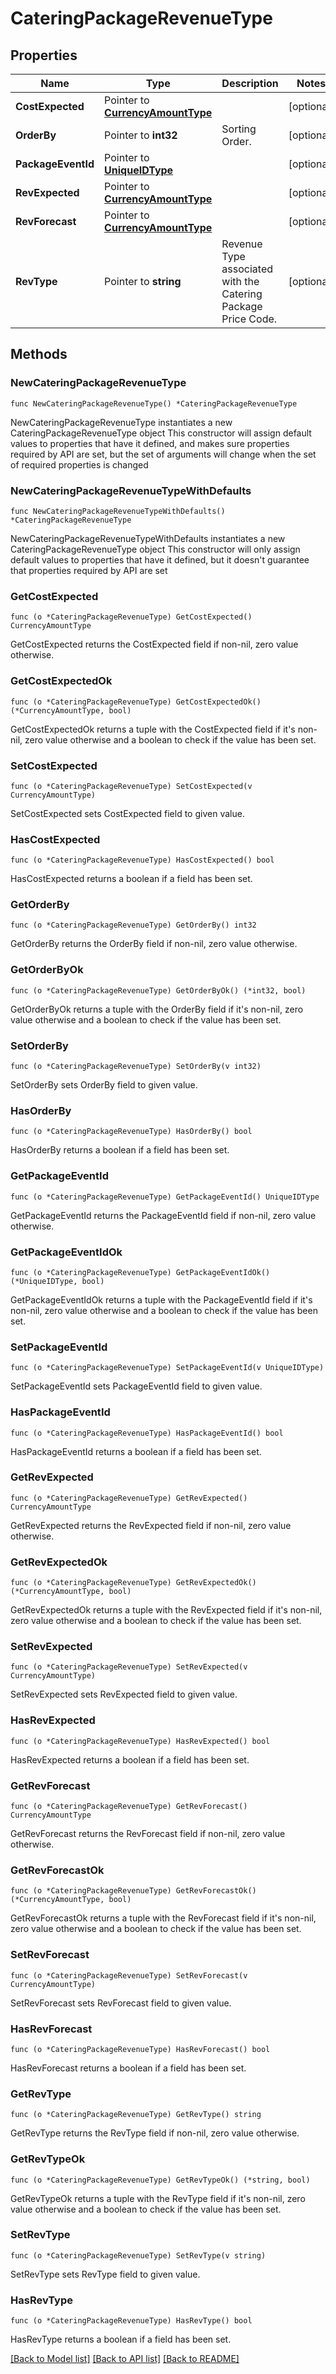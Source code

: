 # CateringPackageRevenueType

## Properties

Name | Type | Description | Notes
------------ | ------------- | ------------- | -------------
**CostExpected** | Pointer to [**CurrencyAmountType**](CurrencyAmountType.md) |  | [optional] 
**OrderBy** | Pointer to **int32** | Sorting Order. | [optional] 
**PackageEventId** | Pointer to [**UniqueIDType**](UniqueIDType.md) |  | [optional] 
**RevExpected** | Pointer to [**CurrencyAmountType**](CurrencyAmountType.md) |  | [optional] 
**RevForecast** | Pointer to [**CurrencyAmountType**](CurrencyAmountType.md) |  | [optional] 
**RevType** | Pointer to **string** | Revenue Type associated with the Catering Package Price Code. | [optional] 

## Methods

### NewCateringPackageRevenueType

`func NewCateringPackageRevenueType() *CateringPackageRevenueType`

NewCateringPackageRevenueType instantiates a new CateringPackageRevenueType object
This constructor will assign default values to properties that have it defined,
and makes sure properties required by API are set, but the set of arguments
will change when the set of required properties is changed

### NewCateringPackageRevenueTypeWithDefaults

`func NewCateringPackageRevenueTypeWithDefaults() *CateringPackageRevenueType`

NewCateringPackageRevenueTypeWithDefaults instantiates a new CateringPackageRevenueType object
This constructor will only assign default values to properties that have it defined,
but it doesn't guarantee that properties required by API are set

### GetCostExpected

`func (o *CateringPackageRevenueType) GetCostExpected() CurrencyAmountType`

GetCostExpected returns the CostExpected field if non-nil, zero value otherwise.

### GetCostExpectedOk

`func (o *CateringPackageRevenueType) GetCostExpectedOk() (*CurrencyAmountType, bool)`

GetCostExpectedOk returns a tuple with the CostExpected field if it's non-nil, zero value otherwise
and a boolean to check if the value has been set.

### SetCostExpected

`func (o *CateringPackageRevenueType) SetCostExpected(v CurrencyAmountType)`

SetCostExpected sets CostExpected field to given value.

### HasCostExpected

`func (o *CateringPackageRevenueType) HasCostExpected() bool`

HasCostExpected returns a boolean if a field has been set.

### GetOrderBy

`func (o *CateringPackageRevenueType) GetOrderBy() int32`

GetOrderBy returns the OrderBy field if non-nil, zero value otherwise.

### GetOrderByOk

`func (o *CateringPackageRevenueType) GetOrderByOk() (*int32, bool)`

GetOrderByOk returns a tuple with the OrderBy field if it's non-nil, zero value otherwise
and a boolean to check if the value has been set.

### SetOrderBy

`func (o *CateringPackageRevenueType) SetOrderBy(v int32)`

SetOrderBy sets OrderBy field to given value.

### HasOrderBy

`func (o *CateringPackageRevenueType) HasOrderBy() bool`

HasOrderBy returns a boolean if a field has been set.

### GetPackageEventId

`func (o *CateringPackageRevenueType) GetPackageEventId() UniqueIDType`

GetPackageEventId returns the PackageEventId field if non-nil, zero value otherwise.

### GetPackageEventIdOk

`func (o *CateringPackageRevenueType) GetPackageEventIdOk() (*UniqueIDType, bool)`

GetPackageEventIdOk returns a tuple with the PackageEventId field if it's non-nil, zero value otherwise
and a boolean to check if the value has been set.

### SetPackageEventId

`func (o *CateringPackageRevenueType) SetPackageEventId(v UniqueIDType)`

SetPackageEventId sets PackageEventId field to given value.

### HasPackageEventId

`func (o *CateringPackageRevenueType) HasPackageEventId() bool`

HasPackageEventId returns a boolean if a field has been set.

### GetRevExpected

`func (o *CateringPackageRevenueType) GetRevExpected() CurrencyAmountType`

GetRevExpected returns the RevExpected field if non-nil, zero value otherwise.

### GetRevExpectedOk

`func (o *CateringPackageRevenueType) GetRevExpectedOk() (*CurrencyAmountType, bool)`

GetRevExpectedOk returns a tuple with the RevExpected field if it's non-nil, zero value otherwise
and a boolean to check if the value has been set.

### SetRevExpected

`func (o *CateringPackageRevenueType) SetRevExpected(v CurrencyAmountType)`

SetRevExpected sets RevExpected field to given value.

### HasRevExpected

`func (o *CateringPackageRevenueType) HasRevExpected() bool`

HasRevExpected returns a boolean if a field has been set.

### GetRevForecast

`func (o *CateringPackageRevenueType) GetRevForecast() CurrencyAmountType`

GetRevForecast returns the RevForecast field if non-nil, zero value otherwise.

### GetRevForecastOk

`func (o *CateringPackageRevenueType) GetRevForecastOk() (*CurrencyAmountType, bool)`

GetRevForecastOk returns a tuple with the RevForecast field if it's non-nil, zero value otherwise
and a boolean to check if the value has been set.

### SetRevForecast

`func (o *CateringPackageRevenueType) SetRevForecast(v CurrencyAmountType)`

SetRevForecast sets RevForecast field to given value.

### HasRevForecast

`func (o *CateringPackageRevenueType) HasRevForecast() bool`

HasRevForecast returns a boolean if a field has been set.

### GetRevType

`func (o *CateringPackageRevenueType) GetRevType() string`

GetRevType returns the RevType field if non-nil, zero value otherwise.

### GetRevTypeOk

`func (o *CateringPackageRevenueType) GetRevTypeOk() (*string, bool)`

GetRevTypeOk returns a tuple with the RevType field if it's non-nil, zero value otherwise
and a boolean to check if the value has been set.

### SetRevType

`func (o *CateringPackageRevenueType) SetRevType(v string)`

SetRevType sets RevType field to given value.

### HasRevType

`func (o *CateringPackageRevenueType) HasRevType() bool`

HasRevType returns a boolean if a field has been set.


[[Back to Model list]](../README.md#documentation-for-models) [[Back to API list]](../README.md#documentation-for-api-endpoints) [[Back to README]](../README.md)



